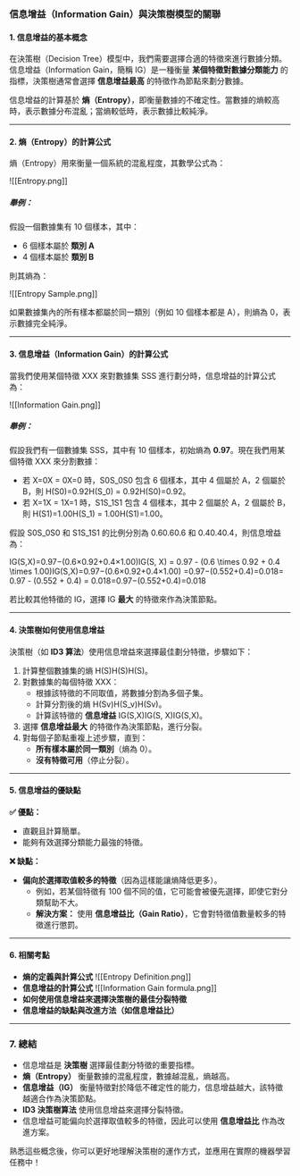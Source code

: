 ### **信息增益（Information Gain）與決策樹模型的關聯**

#### **1. 信息增益的基本概念**

在決策樹（Decision Tree）模型中，我們需要選擇合適的特徵來進行數據分類。信息增益（Information Gain，簡稱 IG）是一種衡量 **某個特徵對數據分類能力** 的指標，決策樹通常會選擇 **信息增益最高** 的特徵作為節點來劃分數據。

信息增益的計算基於 **熵（Entropy）**，即衡量數據的不確定性。當數據的熵較高時，表示數據分布混亂；當熵較低時，表示數據比較純淨。

---

#### **2. 熵（Entropy）的計算公式**

熵（Entropy）用來衡量一個系統的混亂程度，其數學公式為：

![[Entropy.png]]

##### **舉例：**

假設一個數據集有 10 個樣本，其中：

- 6 個樣本屬於 **類別 A**
- 4 個樣本屬於 **類別 B**

則其熵為：

![[Entropy Sample.png]]

如果數據集內的所有樣本都屬於同一類別（例如 10 個樣本都是 A），則熵為 0，表示數據完全純淨。

---

#### **3. 信息增益（Information Gain）的計算公式**

當我們使用某個特徵 XXX 來對數據集 SSS 進行劃分時，信息增益的計算公式為：

![[Information Gain.png]]

##### **舉例：**

假設我們有一個數據集 SSS，其中有 10 個樣本，初始熵為 **0.97**。現在我們用某個特徵 XXX 來分割數據：

- 若 X=0X = 0X=0 時，S0S_0S0​ 包含 6 個樣本，其中 4 個屬於 A，2 個屬於 B，則 H(S0)=0.92H(S_0) = 0.92H(S0​)=0.92。
- 若 X=1X = 1X=1 時，S1S_1S1​ 包含 4 個樣本，其中 2 個屬於 A，2 個屬於 B，則 H(S1)=1.00H(S_1) = 1.00H(S1​)=1.00。

假設 S0S_0S0​ 和 S1S_1S1​ 的比例分別為 0.60.60.6 和 0.40.40.4，則信息增益為：

IG(S,X)=0.97−(0.6×0.92+0.4×1.00)IG(S, X) = 0.97 - (0.6 \times 0.92 + 0.4 \times 1.00)IG(S,X)=0.97−(0.6×0.92+0.4×1.00) =0.97−(0.552+0.4)=0.018= 0.97 - (0.552 + 0.4) = 0.018=0.97−(0.552+0.4)=0.018

若比較其他特徵的 IG，選擇 IG **最大** 的特徵來作為決策節點。

---

#### **4. 決策樹如何使用信息增益**

決策樹（如 **ID3 算法**）使用信息增益來選擇最佳劃分特徵，步驟如下：

1. 計算整個數據集的熵 H(S)H(S)H(S)。
2. 對數據集的每個特徵 XXX：
    - 根據該特徵的不同取值，將數據分割為多個子集。
    - 計算分割後的熵 H(Sv)H(S_v)H(Sv​)。
    - 計算該特徵的 **信息增益** IG(S,X)IG(S, X)IG(S,X)。
3. 選擇 **信息增益最大** 的特徵作為決策節點，進行分裂。
4. 對每個子節點重複上述步驟，直到：
    - **所有樣本屬於同一類別**（熵為 0）。
    - **沒有特徵可用**（停止分裂）。

---

#### **5. 信息增益的優缺點**

**✅ 優點：**

- 直觀且計算簡單。
- 能夠有效選擇分類能力最強的特徵。

**❌ 缺點：**

- **偏向於選擇取值較多的特徵**（因為這樣能讓熵降低更多）。
    - 例如，若某個特徵有 100 個不同的值，它可能會被優先選擇，即使它對分類幫助不大。
    - **解決方案：** 使用 **信息增益比（Gain Ratio）**，它會對特徵值數量較多的特徵進行懲罰。

---

#### **6. 相關考點**

- **熵的定義與計算公式** ![[Entropy Definition.png]]
- **信息增益的計算公式** ![[Information Gain formula.png]]
- **如何使用信息增益來選擇決策樹的最佳分裂特徵**
- **信息增益的缺點與改進方法（如信息增益比）**

---

### **7. 總結**

- 信息增益是 **決策樹** 選擇最佳劃分特徵的重要指標。
- **熵（Entropy）** 衡量數據的混亂程度，數據越混亂，熵越高。
- **信息增益（IG）** 衡量特徵對於降低不確定性的能力，信息增益越大，該特徵越適合作為決策節點。
- **ID3 決策樹算法** 使用信息增益來選擇分裂特徵。
- 信息增益可能偏向於選擇取值較多的特徵，因此可以使用 **信息增益比** 作為改進方案。

熟悉這些概念後，你可以更好地理解決策樹的運作方式，並應用在實際的機器學習任務中！